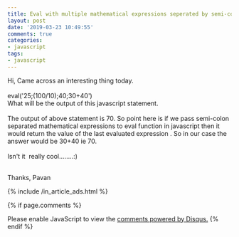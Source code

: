 ```yaml
---
title: Eval with multiple mathematical expressions seperated by semi-colon
layout: post
date: '2019-03-23 10:49:55'
comments: true
categories:
- javascript
tags:
- javascript
---
```


Hi,
Came across an interesting thing today.
<br /><br />
eval('25;(100/10);40;30+40') 
<br/>
What will be the output of this javascript statement.
<br /><br />The output of above statement is 70. So point here is if we pass semi-colon separated mathematical expressions to eval function in javascript then it would return the value of the last evaluated expression . So in our case the answer would be 30+40 ie 70.
<br /><br />
Isn't it  really cool........:)

<br/>
Thanks,
Pavan

{% include /in_article_ads.html %}

{% if page.comments %}
<div id="disqus_thread"></div>
<script>

/**
*  RECOMMENDED CONFIGURATION VARIABLES: EDIT AND UNCOMMENT THE SECTION BELOW TO INSERT DYNAMIC VALUES FROM YOUR PLATFORM OR CMS.
*  LEARN WHY DEFINING THESE VARIABLES IS IMPORTANT: https://disqus.com/admin/universalcode/#configuration-variables*/

var disqus_config = function () {
this.page.identifier = 03232019318; // Replace PAGE_IDENTIFIER with your page's unique identifier variable
};

(function() { // DON'T EDIT BELOW THIS LINE
var d = document, s = d.createElement('script');
s.src = 'https://xyzcoder1.disqus.com/embed.js';
s.setAttribute('data-timestamp', +new Date());
(d.head || d.body).appendChild(s);
})();
</script>
<noscript>Please enable JavaScript to view the <a href="https://disqus.com/?ref_noscript">comments powered by Disqus.</a></noscript>
{% endif %}